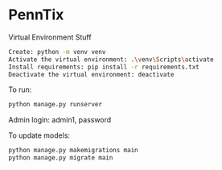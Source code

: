 # PennTix

Virtual Environment Stuff

```bash
Create: python -m venv venv
Activate the virtual environment: .\venv\Scripts\activate
Install requirements: pip install -r requirements.txt
Deactivate the virtual environment: deactivate
```

To run:

```bash
python manage.py runserver
```

Admin login: admin1, password

To update models:

```bash
python manage.py makemigrations main
python manage.py migrate main
```
